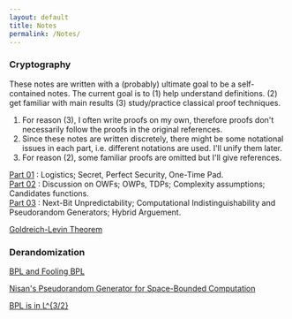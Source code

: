 ```yaml
---
layout: default
title: Notes
permalink: /Notes/
---
```


### Cryptography   

These notes are written with a (probably) ultimate goal to be a self-contained notes. The current goal is to (1) help understand definitions. (2) get familiar with main results (3) study/practice classical proof techniques. 

1. For reason (3), I often write proofs on my own, therefore proofs don't necessarily follow the proofs in the original references. 
2. Since these notes are written discretely, there might be some notational issues in each part, i.e. different notations are used. I'll unify them later.  
3. For reason (2), some familiar proofs are omitted but I'll give references.   


[Part 01](https://jiyuzhang1994.github.io/CryptoLec01/) : Logistics; Secret, Perfect Security, One-Time Pad.  
[Part 02](https://jiyuzhang1994.github.io/owfowptdp/) : Discussion on OWFs; OWPs, TDPs; Complexity assumptions; Candidates functions.   
[Part 03](https://jiyuzhang1994.github.io/CryptoLec03/) : Next-Bit Unpredictability; Computational Indistinguishability and Pseudorandom Generators; Hybrid Arguement.

[Goldreich-Levin Theorem](https://jiyuzhang1994.github.io/glthm/)

### Derandomization  

[BPL and Fooling BPL](https://jiyuzhang1994.github.io/derandbpl/)

[Nisan's Pseudorandom Generator for Space-Bounded Computation](https://jiyuzhang1994.github.io/nisanprg/)  

[BPL is in L^{3/2}](https://jiyuzhang1994.github.io/sakszhou/)